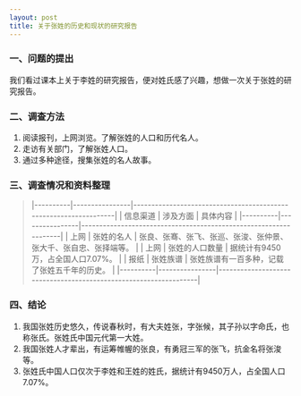 ```yaml
---
layout: post
title: 关于张姓的历史和现状的研究报告
---
```



### 一、问题的提出
我们看过课本上关于李姓的研究报告，便对姓氏感了兴趣，想做一次关于张姓的研究报告。

### 二、调查方法
1. 阅读报刊，上网浏览。了解张姓的人口和历代名人。
2. 走访有关部门，了解张姓人口。
3. 通过多种途径，搜集张姓的名人故事。

### 三、调查情况和资料整理
>|----------|----------------|------------------------------------------------------------------|
>| 信息渠道 | 涉及方面       | 具体内容                                                         |
>|----------|----------------|------------------------------------------------------------------|
>| 上网     | 张姓的名人     | 张良、张骞、张飞、张巡、张浚、张仲景、张大千、张自忠、张择端等。 |
>| 上网     | 张姓的人口数量 | 据统计有9450万，占全国人口7.07%。                                |
>| 报纸     | 张姓族谱       | 张姓族谱有一百多种，记载了张姓五千年的历史。                     |
>|----------|----------------|------------------------------------------------------------------|

### 四、结论
1. 我国张姓历史悠久，传说春秋时，有大夫姓张，字张候，其子孙以字命氏，也称张氏。张姓氏中国元代第一大姓。
2. 我国张姓人才辈出，有运筹帷幄的张良，有勇冠三军的张飞，抗金名将张浚等。
3. 张姓氏中国人口仅次于李姓和王姓的姓氏，据统计有9450万人，占全国人口7.07%。
